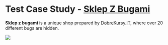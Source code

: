 # Test Case Study - [Sklep Z Bugami](https://sklepzbugami.pl/)

**Sklep z bugami** is a unique shop prepared by [DobreKursy.IT](https://dobrekursy.it/), where over 20 different bugs are hidden.

![](https://sklepzbugami.pl/wp-content/uploads/2023/01/DK-sklepzbugami-top-002-bg.jpg)
